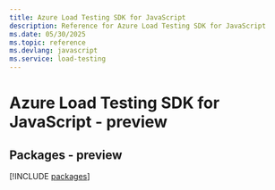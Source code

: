 ```yaml
---
title: Azure Load Testing SDK for JavaScript
description: Reference for Azure Load Testing SDK for JavaScript
ms.date: 05/30/2025
ms.topic: reference
ms.devlang: javascript
ms.service: load-testing
---
```

# Azure Load Testing SDK for JavaScript - preview
## Packages - preview
[!INCLUDE [packages](load-testing-index.md)]